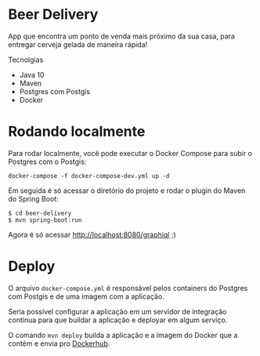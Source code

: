 # Beer Delivery

App que encontra um ponto de venda mais próximo da sua casa, 
para entregar cerveja gelada de maneira rápida!

Tecnolgias

- Java 10
- Maven
- Postgres com Postgis
- Docker

# Rodando localmente

Para rodar localmente, você pode executar o Docker Compose para subir 
o Postgres com o Postgis:

```
docker-compose -f docker-compose-dev.yml up -d
``` 

Em seguida é só acessar o diretório do projeto e rodar o plugin do 
Maven do Spring Boot:

```
$ cd beer-delivery
$ mvn spring-boot:run
``` 

Agora é só acessar [http://localhost:8080/graphiql](http://localhost:8080/graphiql) ;)

# Deploy

O arquivo `docker-compose.yml` é responsável pelos containers 
do Postgres com Postgis e de uma imagem com a aplicação.

Seria possível configurar a aplicação em um servidor 
de integração contínua para que buildar a aplicação e deployar
em algum serviço. 

O comando `mvn deploy` builda a aplicação e a imagem do Docker 
que a contém e envia pro [Dockerhub](https://hub.docker.com/r/lucasfelix/beer-delivery/tags/). 